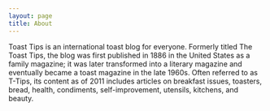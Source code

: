 ```yaml
---
layout: page
title: About
---
```

Toast Tips is an international toast blog for everyone. Formerly titled The Toast Tips, the blog was first published in 1886 in the United States as a family magazine; it was later transformed into a literary magazine and eventually became a toast magazine in the late 1960s. Often referred to as T-Tips, its content as of 2011 includes articles on breakfast issues, toasters, bread, health, condiments, self-improvement, utensils, kitchens, and beauty.
